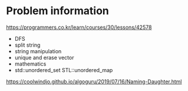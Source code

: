 # Problem information

<https://programmers.co.kr/learn/courses/30/lessons/42578>

- DFS
- split string
- string manipulation
- unique and erase vector
- mathematics
- std::unordered_set
STL::unordered_map

<https://coolwindjo.github.io/algoguru/2019/07/16/Naming-Daughter.html>
